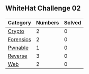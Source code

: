 ## WhiteHat Challenge 02

| Category | Numbers | Solved |
| --- | --- | --- |
| [Crypto](./Crypto) | 2 | 0 |
| [Forensics](./Forensics) | 2 | 0 |
| [Pwnable](./Pwnable) | 1 | 0 |
| [Reverse](./Reverse) | 3 | 0 |
| [Web](./Web) | 2 | 0 |
